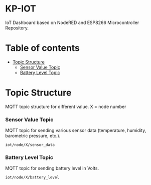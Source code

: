 # KP-IOT
IoT Dashboard based on NodeRED and ESP8266 Microcontroller Repository.
# Table of contents
- [Topic Structure](#topic)
    - [Sensor Value Topic](#sensorValue)
    - [Battery Level Topic](#batteryLevel)

# Topic Structure <a name="topic"></a>
MQTT topic structure for different value.
X = node number

### Sensor Value Topic  <a name="sensorValue"></a>
MQTT topic for sending various sensor data (temperature, humidity, barometric pressure, etc.).
```
iot/node/X/sensor_data
```
### Battery Level Topic  <a name="batteryLevel"></a>
MQTT topic for sending battery level in Volts.
```
iot/node/X/battery_level
```

